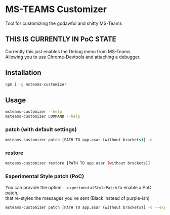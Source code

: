 # MS-TEAMS Customizer

Tool for customizing the godawful and shitty M$-Teams

## THIS IS CURRENTLY IN PoC STATE

Currently this just enables the Debug menu from MS-Teams.  
Allowing you to use Chrome-Devtools and attaching a debugger.

## Installation

```bash
npm i -g msteams-customizer
```

## Usage

```bash
msteams-customizer --help
msteams-customizer COMMAND --help
```

### patch (with default settings)

```bash
msteams-customizer patch [PATH TO app.asar (without brackets)] -d
```

### restore

```bash
msteams-customizer restore [PATH TO app.asar (without brackets)]
```

### Experimental Style patch (PoC)

You can provide the option `--experimentalStylePatch` to enable a PoC patch,  
that re-styles the messages you've sent (Black instead of purple-ish)

```bash
msteams-customizer patch [PATH TO app.asar (without brackets)] -d --experimentalStylePatch 
```

